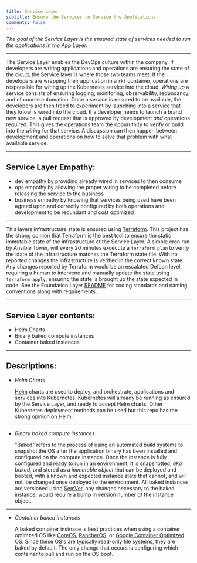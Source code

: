 ```yaml
---
title: Service Layer
subtitle: Ensure the Services to Service the Applications
comments: false
---
```



*The goal of the Service Layer is the ensured state of services needed to run the applications in the App Layer.*

---

The Service Layer enables the DevOps culture within the company.  If developers are writing applications and operations are ensuring the state of the cloud, the Service layer is where those two teams meet.  If the developers are wrapping their application in a `rkt` container, operations are responsible for wiring up the Kubernetes service into the cloud.  *Wiring up* a service consists of ensuring logging, monitoring, observability, redundancy, and of course automation.  Once a service is ensured to be available, the developers are then freed to experiment by launching into a service that they know is wired into the cloud.  If a developer needs to launch a brand new service, a pull request that is approved by development *and* operations required.  This gives the operations team the oppurutnity to verify or build into the *wiring* for that service.  A discussion can then happen between development and operations on how to solve that problem with what available service.

---

## Service Layer Empathy:
  - dev empathy by providing already wired in services to then consume
  - ops empathy by allowing the proper wiring to be completed before releasing the service to the business
  - business empathy by knowing that services being used have been agreed upon and correctly configured by both operations and development to be redundant and cost optimized

---

This layers infrastructure state is ensured using [Terraform](https://www.terraform.io/).  This project has the strong opinion that Terraform is the best tool to ensure the static immutable state of the infrastructure at the Service Layer.  A simple cron run by Ansible Tower, will every 20 minutes excecute a `terraform plan` to verify the state of the infrastructure matches the Terraform state file.  With no reported changes the infrastructure is verified in the correct known state.  Any changes reported by Terraform would be an escalated Defcon level, requiring a human to intervene and manually update the state using `terraform apply`, ensuring the state is brought up the state expected in code.  See the Foundation Layer [README](https://github.com/SimplifyMyCloud/SMCInfrastructureState/tree/gcp_foundation/README.md) for coding standards and naming conventions along with requirements.

---

## Service Layer contents:
  - Helm Charts
  - Binary baked compute instances
  - Container baked instances


---

## Descriptions:

  - *Helm Charts*
    
    [Helm](https://helm.sh/) charts are used to deploy, and orchestrate, applications and services into Kubernetes.  Kubernetes will already be running as ensured by the Service Layer, and ready to accept Helm charts.  Other Kubernetes deployment methods can be used but this repo has the strong opinion on Helm.
  
  ---

  - *Binary baked compute instances*
    
    "Baked" refers to the process of using an automated build systems to snapshot the OS after the application binary has been installed and configured on the compute instance.  Once the instance is fully configured and ready to run in an environment, it is snapshotted, *aka baked*, and stored as a *immutable object* that can be deployed and booted, with a known and expected instance state that cannot, and will not, be changed once deployed to the environment.  All baked instances are versioned using [SemVer](https://semver.org/), any changes necessary to the baked instance, would require a bump in version number of the instance object.
  
  ---

  - *Container baked instances*
    
    A baked container instnace is best practices when using a container optimzed OS like [CoreOS](https://coreos.com/), [RancherOS](https://rancher.com/rancher-os/), or [Google Container Optimized OS](https://cloud.google.com/container-optimized-os/).  Since these OS's are typically read-only file systems, they are baked by default.  The only change that occurs is configuring which container to pull and run on the OS boot.


  
